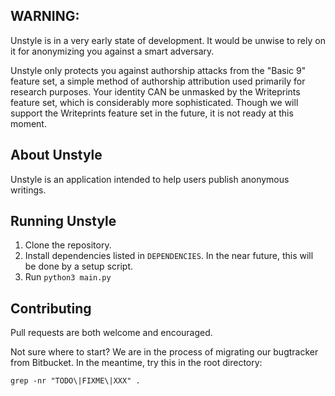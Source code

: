 ## WARNING:
Unstyle is in a very early state of development. It would be unwise to rely on
it for anonymizing you against a smart adversary.

Unstyle only protects you against authorship attacks from the "Basic 9" feature
set, a simple method of authorship attribution used primarily for research
purposes. Your identity CAN be unmasked by the Writeprints feature set, which is
considerably more sophisticated. Though we will support the Writeprints feature
set in the future, it is not ready at this moment.

## About Unstyle
Unstyle is an application intended to help users publish anonymous writings.

## Running Unstyle
1. Clone the repository.
3. Install dependencies listed in `DEPENDENCIES`. In the near future, this will
   be done by a setup script.
2. Run `python3 main.py`

## Contributing

Pull requests are both welcome and encouraged.

Not sure where to start? We are in the process of migrating our bugtracker from
Bitbucket. In the meantime, try this in the root directory:

`grep -nr "TODO\|FIXME\|XXX" .`
